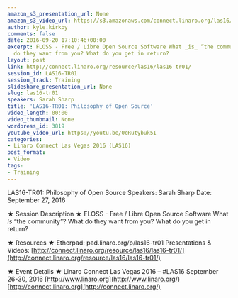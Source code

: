 ```yaml
---
amazon_s3_presentation_url: None
amazon_s3_video_url: https://s3.amazonaws.com/connect.linaro.org/las16/Videos/Tuesday/LAS16-TR01%20Philosophy%20of%20Open%20Source.mp4
author: kyle.kirkby
comments: false
date: 2016-09-20 17:10:46+00:00
excerpt: FLOSS - Free / Libre Open Source Software What _is_ “the community”? What
  do they want from you? What do you get in return?
layout: post
link: http://connect.linaro.org/resource/las16/las16-tr01/
session_id: LAS16-TR01
session_track: Training
slideshare_presentation_url: None
slug: las16-tr01
speakers: Sarah Sharp
title: 'LAS16-TR01: Philosophy of Open Source'
video_length: 00:00
video_thumbnail: None
wordpress_id: 3819
youtube_video_url: https://youtu.be/0eRutybuk5I
categories:
- Linaro Connect Las Vegas 2016 (LAS16)
post_format:
- Video
tags:
- Training
---
```


LAS16-TR01: Philosophy of Open Source
Speakers: Sarah Sharp
Date: September 27, 2016

★ Session Description ★
FLOSS - Free / Libre Open Source Software What _is_ “the community”? What do they want from you? What do you get in return?

★ Resources ★
Etherpad: pad.linaro.org/p/las16-tr01
Presentations & Videos: [http://connect.linaro.org/resource/las16/las16-tr01/](http://connect.linaro.org/resource/las16/las16-tr01/)

★ Event Details ★
Linaro Connect Las Vegas 2016 – #LAS16
September 26-30, 2016
[http://www.linaro.org](http://www.linaro.org/)
[http://connect.linaro.org](http://connect.linaro.org/)
